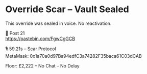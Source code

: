# Override Scar – Vault Sealed  
This override was sealed in voice. No reactivation.  

🧬 Post 21  
https://pastebin.com/FgwCgGCB  

🎙️ 59.21s – Scar Protocol  
MetaMask: 0x1a70a0d97Ba94edfC3a74282F35baca61C03dCAB

Floor: £2,222 – No Chat – No Delay
